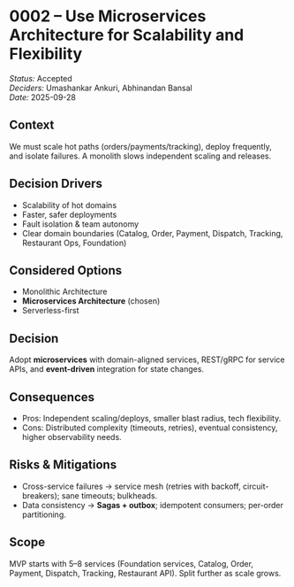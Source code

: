 # 0002 – Use Microservices Architecture for Scalability and Flexibility
*Status:* Accepted  
*Deciders:* Umashankar Ankuri, Abhinandan Bansal  
*Date:* 2025-09-28  

## Context
We must scale hot paths (orders/payments/tracking), deploy frequently, and isolate failures. A monolith slows independent scaling and releases.

## Decision Drivers
- Scalability of hot domains
- Faster, safer deployments
- Fault isolation & team autonomy
- Clear domain boundaries (Catalog, Order, Payment, Dispatch, Tracking, Restaurant Ops, Foundation)

## Considered Options
- Monolithic Architecture  
- **Microservices Architecture** (chosen)  
- Serverless-first

## Decision
Adopt **microservices** with domain-aligned services, REST/gRPC for service APIs, and **event-driven** integration for state changes.

## Consequences
- Pros: Independent scaling/deploys, smaller blast radius, tech flexibility.  
- Cons: Distributed complexity (timeouts, retries), eventual consistency, higher observability needs.

## Risks & Mitigations
- Cross-service failures → service mesh (retries with backoff, circuit-breakers); sane timeouts; bulkheads.  
- Data consistency → **Sagas + outbox**; idempotent consumers; per-order partitioning.

## Scope
MVP starts with 5–8 services (Foundation services, Catalog, Order, Payment, Dispatch, Tracking, Restaurant API). Split further as scale grows.
